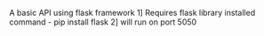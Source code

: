 A basic API using flask framework
1] Requires flask library installed
command - pip install flask
2] will run on port 5050

